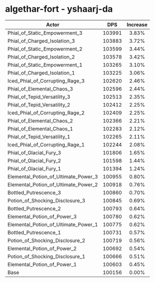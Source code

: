 # algethar-fort - yshaarj-da
| Actor | DPS | Increase |
|---|:---:|:---:|
|Phial_of_Static_Empowerment_3|103991|3.83%|
|Phial_of_Charged_Isolation_3|103883|3.72%|
|Phial_of_Static_Empowerment_2|103599|3.44%|
|Phial_of_Charged_Isolation_2|103578|3.42%|
|Phial_of_Static_Empowerment_1|103265|3.10%|
|Phial_of_Charged_Isolation_1|103225|3.06%|
|Iced_Phial_of_Corrupting_Rage_3|102620|2.46%|
|Phial_of_Elemental_Chaos_3|102596|2.44%|
|Phial_of_Tepid_Versatility_3|102513|2.35%|
|Phial_of_Tepid_Versatility_2|102412|2.25%|
|Iced_Phial_of_Corrupting_Rage_2|102409|2.25%|
|Phial_of_Elemental_Chaos_2|102366|2.21%|
|Phial_of_Elemental_Chaos_1|102283|2.12%|
|Phial_of_Tepid_Versatility_1|102265|2.11%|
|Iced_Phial_of_Corrupting_Rage_1|102244|2.08%|
|Phial_of_Glacial_Fury_3|101806|1.65%|
|Phial_of_Glacial_Fury_2|101598|1.44%|
|Phial_of_Glacial_Fury_1|101394|1.24%|
|Elemental_Potion_of_Ultimate_Power_3|100955|0.80%|
|Elemental_Potion_of_Ultimate_Power_2|100918|0.76%|
|Bottled_Putrescence_3|100860|0.70%|
|Potion_of_Shocking_Disclosure_3|100845|0.69%|
|Bottled_Putrescence_2|100793|0.64%|
|Elemental_Potion_of_Power_3|100780|0.62%|
|Elemental_Potion_of_Ultimate_Power_1|100775|0.62%|
|Bottled_Putrescence_1|100731|0.57%|
|Potion_of_Shocking_Disclosure_2|100719|0.56%|
|Elemental_Potion_of_Power_2|100692|0.54%|
|Potion_of_Shocking_Disclosure_1|100666|0.51%|
|Elemental_Potion_of_Power_1|100603|0.45%|
|Base|100156|0.00%|
